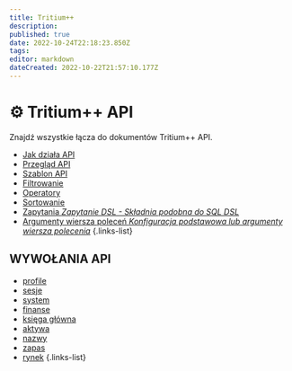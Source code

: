 ```yaml
---
title: Tritium++
description: 
published: true
date: 2022-10-24T22:18:23.850Z
tags: 
editor: markdown
dateCreated: 2022-10-22T21:57:10.177Z
---
```


# ⚙ Tritium++ API
Znajdź wszystkie łącza do dokumentów Tritium++ API.

- [Jak działa API](/pl/tritium++/how-to-api-tritium++)
- [Przegląd API](/pl/tritium++/tritium++-api-overview)
- [Szablon API](/pl/tritium++/tritium++-api-template)
- [Filtrowanie](/pl/tritium++/filtering)
- [Operatory](/pl/tritium++/operators)
- [Sortowanie](/pl/tritium++/sorting)
- [Zapytania *Zapytanie DSL - Składnia podobna do SQL DSL*](/pl/tritium++/queries)
- [Argumenty wiersza poleceń *Konfiguracja podstawowa lub argumenty wiersza polecenia*](/pl/tritium++/cmd-args)
{.links-list}

## WYWOŁANIA API
- [profile](/pl/tritium++/profiles)
- [sesje](/pl/tritium++/sessions)
- [system](/pl/tritium++/system)
- [finanse](/pl/tritium++/finance)
- [księga główna](/pl/tritium++/ledger)
- [aktywa](/pl/tritium++/assets)
- [nazwy](/pl/tritium++/names)
- [zapas](/pl/tritium++/supply)
- [rynek](/pl/tritium++/market)
{.links-list}